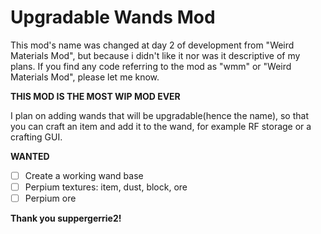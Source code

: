 
# Upgradable Wands Mod
This mod's name was changed at day 2 of development from "Weird Materials Mod", but because i didn't like it nor was it descriptive of my plans. If you find any code referring to the mod as "wmm" or "Weird Materials Mod", please let me know.

**THIS MOD IS THE MOST WIP MOD EVER**

I plan on adding wands that will be upgradable(hence the name), so that you can craft an item and add it to the wand, for example RF storage or a crafting GUI.

**WANTED**

 - [ ] Create a working wand base
 - [ ] Perpium textures: item, dust, block, ore
 - [ ] Perpium ore
 
**Thank you suppergerrie2!**